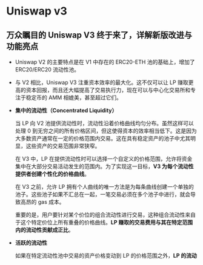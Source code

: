 # Uniswap v3

## 万众瞩目的 Uniswap V3 终于来了，详解新版改进与功能亮点

- Uniswap V2 的主要特点是在 V1 中存在的 ERC20-ETH 池的基础上，增加了 ERC20/ERC20 流动性池。

- 与 V2 相比，Uniswap V3 注重资本效率的最大化。这不仅可以让 LP 赚取更高的资本回报，而且还大幅提高了交易执行力，现在可以与中心化交易所和专注于稳定币的 AMM 相媲美，甚至超过它们。

- **集中的流动性（Concentrated Liquidity）**

  当 LP 向 V2 池提供流动性时，流动性沿着价格曲线均匀分布。虽然这样可以处理 0 到无穷之间的所有价格区间，但这使得资本的效率相当低下。这是因为大多数资产通常在一定的价格范围内交易。这在具有稳定资产的池子中尤其明显，这些资产的交易范围非常狭窄。

  在 V3 中，LP 在提供流动性时可以选择一个自定义的价格范围，允许将资金集中在大部分交易活动发生的范围内。为了实现这一目标，**V3 为每个流动性提供者创建个性化的价格曲线**。

  在 V3 之前，允许 LP 拥有个人曲线的唯一方法是为每条曲线创建一个单独的池子。这些池子如果不汇总在一起，一笔交易必须在多个池子中进行，就会导致高昂的 gas 成本。

  重要的是，用户要针对某个价位的组合流动性进行交易，这种组合流动性来自于这个特定价位上所有重叠的价格曲线。**LP 赚取的交易费用与其在特定范围内的流动性贡献成正比**。

- **活跃的流动性**

  如果在特定流动性池中交易的资产价格变动到 LP 的价格范围之外，**LP 的流动性就会被有效地从池中移除**，停止赚取费用。当这种情况发生时，LP 的流动性完全转向其中一种资产，他们最终只持有其中一种资产。此时，LP 可以等待市场价格回到他们指定的价格区间，或者他们可以以当前价格为考虑，决定更新他们的区间。

- **范围限价订单（Range Limit Orders）**

  这允许 LP 在高于或低于当前市场自定义价格范围内提供单一代币作为流动性。当市场价格进入指定范围时，一种资产将沿着平滑曲线出售给另一种资产——同时在此过程中仍可赚取掉期费用。

- **非同质化流动性**

  由于每个 LP 基本上都可以创建自己的价格曲线，因此流动性头寸不再是可互换的，不能用知名的 ERC20 LP 代币来表示。

## 速览 Uniswap V3 新特性、缺点、疑问和争议

- 更复杂的流动性聚合可能会增加 Gas 成本，LP Token 的非同质化也可能会影响可组合性

- **可进行粒度控制的「聚合流动性」**

  这样对于一个希望赚取交易费的 LP 而言，就可以以更少的资金，覆盖到绝大多数的交易量。

  另外，这个新机制的加入也就可以部分解决另一个问题：无常损失。这是个 AMM 经常被社区诟病的缺点之一，但是通过粒度控制，用户可以将自己的资金投入到一个非常小的范围内，如果价格偏离出该范围，那用户就会自动止损，不参与范围外的交易。

- **范围订单（Range Orders）**

  用户可以在设定的某个价格范围内充值某一个资产，如果该资产进入用户设定的范围，该资产就会逐渐换成交易对的另一种资产，如果该资产价格超过价格范围的区间，就会全部换成另一类资产。

- **LP Token 变为非同质化代币，也就是仓位即 NFT**

  由于此次每位 LP 都可以为不同的价格区间提供流动性，每一个 LP Token 都可能是独特的，所以 LP Token 将不会是 ERC-20 代币，而是 NFT。这可能会让集成 Uniswap LP 代币的的第三方带来可组合性的问题。

## Reference

- [万众瞩目的 Uniswap V3 终于来了，详解新版改进与功能亮点](https://www.chainnews.com/articles/115804242498.htm)
- [速览 Uniswap V3 新特性、缺点、疑问和争议](https://www.chainnews.com/articles/753760157683.htm)

id: a00fe69b86dc47398d63d59d7e502533
parent_id: 84b4570a0741420a9b506994dfef0b24
created_time: 2021-03-26T00:43:46.943Z
updated_time: 2021-03-28T15:58:32.028Z
is_conflict: 0
latitude: 0.00000000
longitude: 0.00000000
altitude: 0.0000
author: 
source_url: 
is_todo: 0
todo_due: 0
todo_completed: 0
source: joplin-desktop
source_application: net.cozic.joplin-desktop
application_data: 
order: 0
user_created_time: 2021-03-26T00:43:46.943Z
user_updated_time: 2021-03-28T15:58:32.028Z
encryption_cipher_text: 
encryption_applied: 0
markup_language: 1
is_shared: 0
type_: 1
